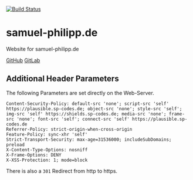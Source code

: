 [![Build Status](https://ci.sp-codes.de/api/badges/samuel-p/samuel-philipp.de/status.svg)](https://ci.sp-codes.de/samuel-p/samuel-philipp.de)

# samuel-philipp.de

Website for samuel-philipp.de

[GitHub](https://github.com/samuel-p/samuel-philipp.de)
[GitLab](https://gitlab.com/samuel-p/samuel-philipp.de)

## Additional Header Parameters

The following Parameters are set directly on the Web-Server.

```
Content-Security-Policy: default-src 'none'; script-src 'self' https://plausible.sp-codes.de; object-src 'none'; style-src 'self'; img-src 'self' https://shields.sp-codes.de; media-src 'none'; frame-src 'none'; font-src 'self'; connect-src 'self' https://plausible.sp-codes.de
Referrer-Policy: strict-origin-when-cross-origin
Feature-Policy: sync-xhr 'self'
Strict-Transport-Security: max-age=31536000; includeSubDomains; preload
X-Content-Type-Options: nosniff
X-Frame-Options: DENY
X-XSS-Protection: 1; mode=block
```

There is also a `301` Redirect from http to https.
